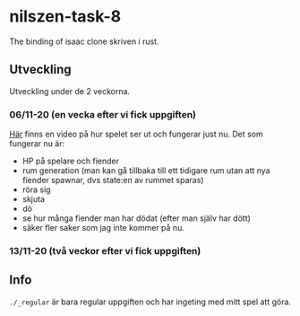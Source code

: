# nilszen-task-8
The binding of isaac clone skriven i rust.

## Utveckling
Utveckling under de 2 veckorna.

### 06/11-20 (en vecka efter vi fick uppgiften)
[Här](https://youtu.be/FO3xSMTCcX0) finns en video på hur spelet ser ut och fungerar just nu. Det som fungerar nu är:
* HP på spelare och fiender
* rum generation (man kan gå tillbaka till ett tidigare rum utan att nya fiender spawnar, dvs state:en av rummet sparas)
* röra sig
* skjuta
* dö
* se hur många fiender man har dödat (efter man själv har dött)
* säker fler saker som jag inte kommer på nu.

### 13/11-20 (två veckor efter vi fick uppgiften)


## Info
`./_regular` är bara regular uppgiften och har ingeting med mitt spel att göra.
